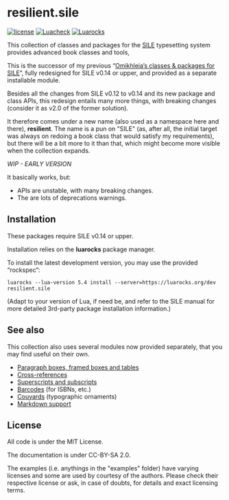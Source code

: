 # resilient.sile

[![license](https://img.shields.io/github/license/Omikhleia/resilient.sile)](LICENSE)
[![Luacheck](https://img.shields.io/github/workflow/status/Omikhleia/resilient.sile/Luacheck?label=Luacheck&logo=Lua)](https://github.com/Omikhleia/resilient.sile/actions?workflow=Luacheck)
[![Luarocks](https://img.shields.io/luarocks/v/Omikhleia/resilient.sile?label=Luarocks&logo=Lua)](https://luarocks.org/modules/Omikhleia/resilient.sile)

This collection of classes and packages for the [SILE](https://github.com/sile-typesetter/sile)
typesetting system provides advanced book classes and tools, 

This is the successor of my previous “[Omikhleia’s classes & packages for SILE](https://github.com/Omikhleia/omikhleia-sile-packages)”,
fully redesigned for SILE v0.14 or upper, and provided as a separate installable module.

Besides all the changes from SILE v0.12 to v0.14 and its new package and class APIs, this redesign entails
many more things, with breaking changes (consider it as v2.0 of the former solution).

It therefore comes under a new name (also used as a namespace here and there), **resilient**.
The name is a pun on "SILE" (as, after all, the initial target was always on redoing a book class that would satisfy my
requirements), but there will be a bit more to it than that, which might become more visible when the collection
expands.

_WIP - EARLY VERSION_

It basically works, but:

- APIs are unstable, with many breaking changes.
- The are lots of deprecations warnings.

## Installation

These packages require SILE v0.14 or upper.

Installation relies on the **luarocks** package manager.

To install the latest development version, you may use the provided “rockspec”:

```
luarocks --lua-version 5.4 install --server=https://luarocks.org/dev resilient.sile
```

(Adapt to your version of Lua, if need be, and refer to the SILE manual for more
detailed 3rd-party package installation information.)

## See also

This collection also uses several modules now provided separately, that you may find useful on their own.

- [Paragraph boxes, framed boxes and tables](https://github.com/Omikhleia/ptable.sile)
- [Cross-references](https://github.com/Omikhleia/labelrefs.sile)
- [Superscripts and subscripts](https://github.com/Omikhleia/textsubsuper.sile)
- [Barcodes](https://github.com/Omikhleia/barcodes.sile) (for ISBNs, etc.)
- [Couyards](https://github.com/Omikhleia/couyards.sile) (typographic ornaments)
- [Markdown support](https://github.com/Omikhleia/markdown.sile)

## License

All code is under the MIT License.

The documentation is under CC-BY-SA 2.0.

The examples (i.e. anythings in the "examples" folder) have varying licenses and some are
used by courtesy of the authors. Please check their respective license or ask, in case of
doubts, for details and exact licensing terms.
